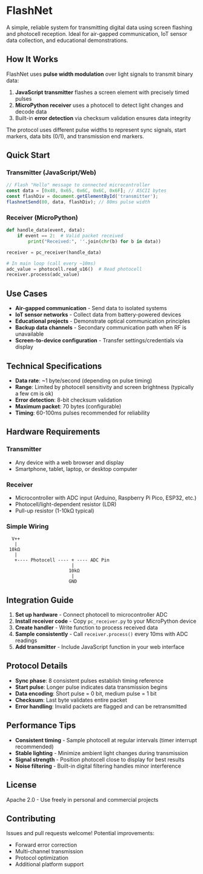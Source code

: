 # FlashNet

A simple, reliable system for transmitting digital data using screen flashing and photocell reception. Ideal for air-gapped communication, IoT sensor data collection, and educational demonstrations.

## How It Works

FlashNet uses **pulse width modulation** over light signals to transmit binary data:

1. **JavaScript transmitter** flashes a screen element with precisely timed pulses
2. **MicroPython receiver** uses a photocell to detect light changes and decode data
3. Built-in **error detection** via checksum validation ensures data integrity

The protocol uses different pulse widths to represent sync signals, start markers, data bits (0/1), and transmission end markers.

## Quick Start

### Transmitter (JavaScript/Web)
```javascript
// Flash "Hello" message to connected microcontroller
const data = [0x48, 0x65, 0x6C, 0x6C, 0x6F]; // ASCII bytes
const flashDiv = document.getElementById('transmitter');
flashnetSend(80, data, flashDiv); // 80ms pulse width
```

### Receiver (MicroPython)
```python
def handle_data(event, data):
    if event == 2:  # Valid packet received
        print("Received:", ''.join(chr(b) for b in data))

receiver = pc_receiver(handle_data)

# In main loop (call every ~10ms)
adc_value = photocell.read_u16()  # Read photocell
receiver.process(adc_value)
```

## Use Cases

- **Air-gapped communication** - Send data to isolated systems
- **IoT sensor networks** - Collect data from battery-powered devices  
- **Educational projects** - Demonstrate optical communication principles
- **Backup data channels** - Secondary communication path when RF is unavailable
- **Screen-to-device configuration** - Transfer settings/credentials via display

## Technical Specifications

- **Data rate**: ~1 byte/second (depending on pulse timing)
- **Range**: Limited by photocell sensitivity and screen brightness (typically a few cm is ok)
- **Error detection**: 8-bit checksum validation
- **Maximum packet**: 70 bytes (configurable)
- **Timing**: 60-100ms pulses recommended for reliability

## Hardware Requirements

### Transmitter
- Any device with a web browser and display 
- Smartphone, tablet, laptop, or desktop computer

### Receiver  
- Microcontroller with ADC input (Arduino, Raspberry Pi Pico, ESP32, etc.)
- Photocell/light-dependent resistor (LDR)
- Pull-up resistor (1-10kΩ typical)

### Simple Wiring
```
  V++
   |
 10kΩ
   |
   +---- Photocell ---- + ---- ADC Pin
                        |
                       10kΩ
                        |
                       GND
```

## Integration Guide

1. **Set up hardware** - Connect photocell to microcontroller ADC
2. **Install receiver code** - Copy `pc_receiver.py` to your MicroPython device
3. **Create handler** - Write function to process received data
4. **Sample consistently** - Call `receiver.process()` every 10ms with ADC readings
5. **Add transmitter** - Include JavaScript function in your web interface

## Protocol Details

- **Sync phase**: 8 consistent pulses establish timing reference
- **Start pulse**: Longer pulse indicates data transmission begins
- **Data encoding**: Short pulse = 0 bit, medium pulse = 1 bit
- **Checksum**: Last byte validates entire packet
- **Error handling**: Invalid packets are flagged and can be retransmitted

## Performance Tips

- **Consistent timing** - Sample photocell at regular intervals (timer interrupt recommended)
- **Stable lighting** - Minimize ambient light changes during transmission
- **Signal strength** - Position photocell close to display for best results
- **Noise filtering** - Built-in digital filtering handles minor interference

## License

Apache 2.0 - Use freely in personal and commercial projects

## Contributing

Issues and pull requests welcome! Potential improvements:
- Forward error correction
- Multi-channel transmission  
- Protocol optimization
- Additional platform support

